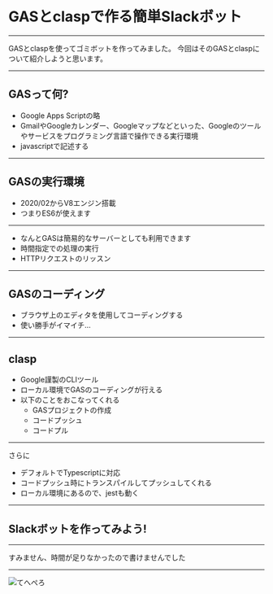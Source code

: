 # GASとclaspで作る簡単Slackボット

---
GASとclaspを使ってゴミボットを作ってみました。
今回はそのGASとclaspについて紹介しようと思います。

---

## GASって何?
- Google Apps Scriptの略
- GmailやGoogleカレンダー、Googleマップなどといった、Googleのツールやサービスをプログラミング言語で操作できる実行環境
- javascriptで記述する

---
## GASの実行環境
- 2020/02からV8エンジン搭載
- つまりES6が使えます
---
- なんとGASは簡易的なサーバーとしても利用できます
- 時間指定での処理の実行
- HTTPリクエストのリッスン
---
## GASのコーディング
- ブラウザ上のエディタを使用してコーディングする
- 使い勝手がイマイチ…
---
## clasp
- Google謹製のCLIツール
- ローカル環境でGASのコーディングが行える
- 以下のことをおこなってくれる
    - GASプロジェクトの作成
    - コードプッシュ
    - コードプル
---
さらに
- デフォルトでTypescriptに対応
- コードプッシュ時にトランスパイルしてプッシュしてくれる
- ローカル環境にあるので、jestも動く
---
## Slackボットを作ってみよう!

---
すみません、時間が足りなかったので書けませんでした

---

![てへぺろ](https://3.bp.blogspot.com/-UIJJgNIW0Kg/Viipfnqvs8I/AAAAAAAAz5w/IP9_-9EASvo/s800/tehepero2_youngman.png)
